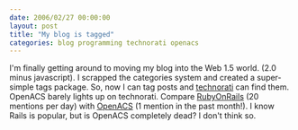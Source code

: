 ```yaml
---
date: 2006/02/27 00:00:00
layout: post
title: "My blog is tagged"
categories: blog programming technorati openacs
---
```


I'm finally getting around to moving my blog into the Web 1.5 world. (2.0 minus javascript). I scrapped the categories system and created a super-simple tags package. So, now I can tag posts and [technorati](http://technorati.com) can find them. OpenACS barely lights up on technorati. Compare [RubyOnRails](http://technorati.com/tag/rails) (20 mentions per day) with [OpenACS](http://technorati.com/tag/openacs) (1 mention in the past month!). I know Rails is popular, but is OpenACS completely dead? I don't think so.

